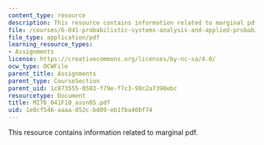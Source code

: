 ```yaml
---
content_type: resource
description: This resource contains information related to marginal pdf.
file: /courses/6-041-probabilistic-systems-analysis-and-applied-probability-fall-2010/1e0cf546aaaa852cbd09eb1fba40bf74_MIT6_041F10_assn05.pdf
file_type: application/pdf
learning_resource_types:
- Assignments
license: https://creativecommons.org/licenses/by-nc-sa/4.0/
ocw_type: OCWFile
parent_title: Assignments
parent_type: CourseSection
parent_uid: 1c873555-0503-f79e-f7c3-98c2a7390ebc
resourcetype: Document
title: MIT6_041F10_assn05.pdf
uid: 1e0cf546-aaaa-852c-bd09-eb1fba40bf74
---
```

This resource contains information related to marginal pdf.